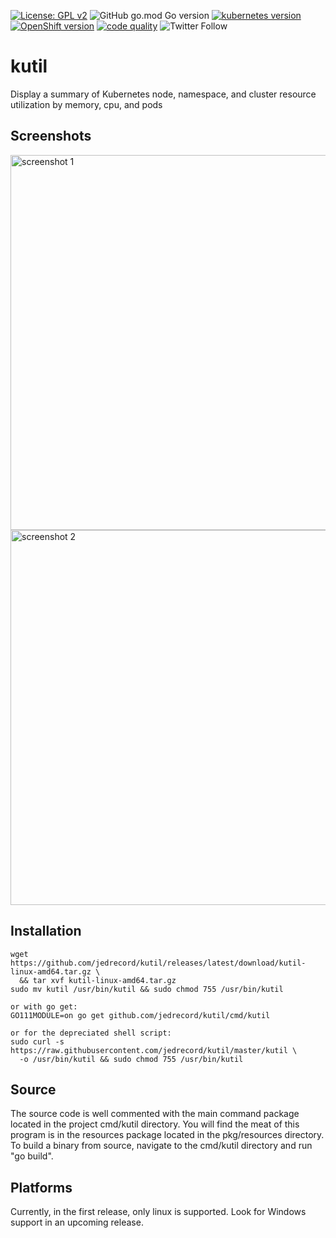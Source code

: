 [![License: GPL v2](https://img.shields.io/badge/License-GPL%20v2-blue.svg)](https://www.gnu.org/licenses/old-licenses/gpl-2.0.en.html)
![GitHub go.mod Go version](https://img.shields.io/github/go-mod/go-version/jedrecord/kutil)
[![kubernetes version](https://img.shields.io/badge/kubernetes-v1.13+-blue)](https://github.com/jedrecord/kutil)
[![OpenShift version](https://img.shields.io/badge/OpenShift-v4.1+-red?logo=Red-Hat-Open-Shift)](https://github.com/jedrecord/kutil)
[![code quality](https://img.shields.io/badge/code%20quality-A-brightgreen)](https://github.com/jedrecord/kutil)
![Twitter Follow](https://img.shields.io/twitter/follow/jedrecord?label=follow&style=social)


# kutil
Display a summary of Kubernetes node, namespace, and cluster resource utilization by memory, cpu, and pods

## Screenshots
<image src="https://github.com/jedrecord/kutil/blob/master/assets/screenshot1.jpg" alt="screenshot 1" width="600">

<image src="https://github.com/jedrecord/kutil/blob/master/assets/screenshot2.jpg" alt="screenshot 2" width="600">

## Installation
```
wget https://github.com/jedrecord/kutil/releases/latest/download/kutil-linux-amd64.tar.gz \
  && tar xvf kutil-linux-amd64.tar.gz
sudo mv kutil /usr/bin/kutil && sudo chmod 755 /usr/bin/kutil

or with go get:
GO111MODULE=on go get github.com/jedrecord/kutil/cmd/kutil

or for the depreciated shell script:
sudo curl -s https://raw.githubusercontent.com/jedrecord/kutil/master/kutil \
  -o /usr/bin/kutil && sudo chmod 755 /usr/bin/kutil
```

## Source
The source code is well commented with the main command package located in the project cmd/kutil directory. You will find the meat of this program is in the resources package located in the pkg/resources directory. To build a binary from source, navigate to the cmd/kutil directory and run "go build".

## Platforms
Currently, in the first release, only linux is supported. Look for Windows support in an upcoming release.
